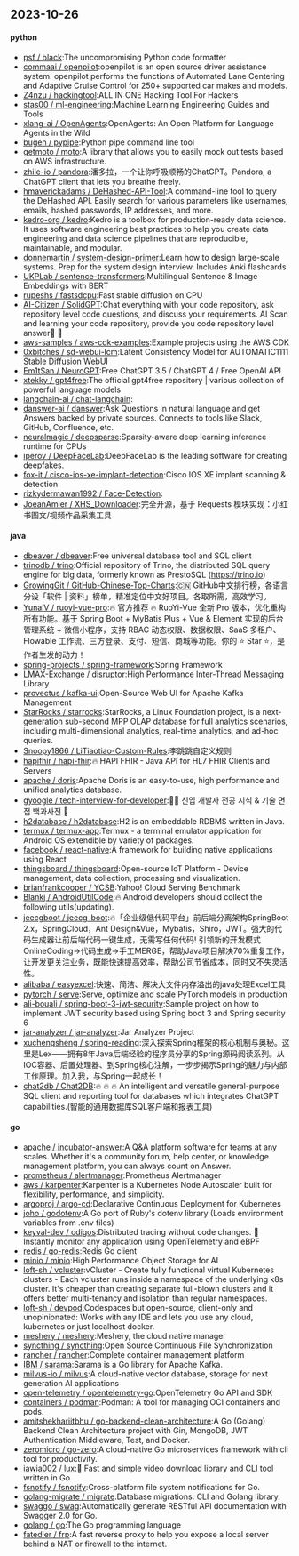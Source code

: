 ## 2023-10-26

#### python
* [psf / black](https://github.com/psf/black):The uncompromising Python code formatter
* [commaai / openpilot](https://github.com/commaai/openpilot):openpilot is an open source driver assistance system. openpilot performs the functions of Automated Lane Centering and Adaptive Cruise Control for 250+ supported car makes and models.
* [Z4nzu / hackingtool](https://github.com/Z4nzu/hackingtool):ALL IN ONE Hacking Tool For Hackers
* [stas00 / ml-engineering](https://github.com/stas00/ml-engineering):Machine Learning Engineering Guides and Tools
* [xlang-ai / OpenAgents](https://github.com/xlang-ai/OpenAgents):OpenAgents: An Open Platform for Language Agents in the Wild
* [bugen / pypipe](https://github.com/bugen/pypipe):Python pipe command line tool
* [getmoto / moto](https://github.com/getmoto/moto):A library that allows you to easily mock out tests based on AWS infrastructure.
* [zhile-io / pandora](https://github.com/zhile-io/pandora):潘多拉，一个让你呼吸顺畅的ChatGPT。Pandora, a ChatGPT client that lets you breathe freely.
* [hmaverickadams / DeHashed-API-Tool](https://github.com/hmaverickadams/DeHashed-API-Tool):A command-line tool to query the DeHashed API. Easily search for various parameters like usernames, emails, hashed passwords, IP addresses, and more.
* [kedro-org / kedro](https://github.com/kedro-org/kedro):Kedro is a toolbox for production-ready data science. It uses software engineering best practices to help you create data engineering and data science pipelines that are reproducible, maintainable, and modular.
* [donnemartin / system-design-primer](https://github.com/donnemartin/system-design-primer):Learn how to design large-scale systems. Prep for the system design interview. Includes Anki flashcards.
* [UKPLab / sentence-transformers](https://github.com/UKPLab/sentence-transformers):Multilingual Sentence & Image Embeddings with BERT
* [rupeshs / fastsdcpu](https://github.com/rupeshs/fastsdcpu):Fast stable diffusion on CPU
* [AI-Citizen / SolidGPT](https://github.com/AI-Citizen/SolidGPT):Chat everything with your code repository, ask repository level code questions, and discuss your requirements. AI Scan and learning your code repository, provide you code repository level answer🧱 🧱
* [aws-samples / aws-cdk-examples](https://github.com/aws-samples/aws-cdk-examples):Example projects using the AWS CDK
* [0xbitches / sd-webui-lcm](https://github.com/0xbitches/sd-webui-lcm):Latent Consistency Model for AUTOMATIC1111 Stable Diffusion WebUI
* [Em1tSan / NeuroGPT](https://github.com/Em1tSan/NeuroGPT):Free ChatGPT 3.5 / ChatGPT 4 / Free OpenAI API
* [xtekky / gpt4free](https://github.com/xtekky/gpt4free):The official gpt4free repository | various collection of powerful language models
* [langchain-ai / chat-langchain](https://github.com/langchain-ai/chat-langchain):
* [danswer-ai / danswer](https://github.com/danswer-ai/danswer):Ask Questions in natural language and get Answers backed by private sources. Connects to tools like Slack, GitHub, Confluence, etc.
* [neuralmagic / deepsparse](https://github.com/neuralmagic/deepsparse):Sparsity-aware deep learning inference runtime for CPUs
* [iperov / DeepFaceLab](https://github.com/iperov/DeepFaceLab):DeepFaceLab is the leading software for creating deepfakes.
* [fox-it / cisco-ios-xe-implant-detection](https://github.com/fox-it/cisco-ios-xe-implant-detection):Cisco IOS XE implant scanning & detection
* [rizkydermawan1992 / Face-Detection](https://github.com/rizkydermawan1992/Face-Detection):
* [JoeanAmier / XHS_Downloader](https://github.com/JoeanAmier/XHS_Downloader):完全开源，基于 Requests 模块实现：小红书图文/视频作品采集工具

#### java
* [dbeaver / dbeaver](https://github.com/dbeaver/dbeaver):Free universal database tool and SQL client
* [trinodb / trino](https://github.com/trinodb/trino):Official repository of Trino, the distributed SQL query engine for big data, formerly known as PrestoSQL (https://trino.io)
* [GrowingGit / GitHub-Chinese-Top-Charts](https://github.com/GrowingGit/GitHub-Chinese-Top-Charts):🇨🇳 GitHub中文排行榜，各语言分设「软件 | 资料」榜单，精准定位中文好项目。各取所需，高效学习。
* [YunaiV / ruoyi-vue-pro](https://github.com/YunaiV/ruoyi-vue-pro):🔥 官方推荐 🔥 RuoYi-Vue 全新 Pro 版本，优化重构所有功能。基于 Spring Boot + MyBatis Plus + Vue & Element 实现的后台管理系统 + 微信小程序，支持 RBAC 动态权限、数据权限、SaaS 多租户、Flowable 工作流、三方登录、支付、短信、商城等功能。你的 ⭐️ Star ⭐️，是作者生发的动力！
* [spring-projects / spring-framework](https://github.com/spring-projects/spring-framework):Spring Framework
* [LMAX-Exchange / disruptor](https://github.com/LMAX-Exchange/disruptor):High Performance Inter-Thread Messaging Library
* [provectus / kafka-ui](https://github.com/provectus/kafka-ui):Open-Source Web UI for Apache Kafka Management
* [StarRocks / starrocks](https://github.com/StarRocks/starrocks):StarRocks, a Linux Foundation project, is a next-generation sub-second MPP OLAP database for full analytics scenarios, including multi-dimensional analytics, real-time analytics, and ad-hoc queries.
* [Snoopy1866 / LiTiaotiao-Custom-Rules](https://github.com/Snoopy1866/LiTiaotiao-Custom-Rules):李跳跳自定义规则
* [hapifhir / hapi-fhir](https://github.com/hapifhir/hapi-fhir):🔥 HAPI FHIR - Java API for HL7 FHIR Clients and Servers
* [apache / doris](https://github.com/apache/doris):Apache Doris is an easy-to-use, high performance and unified analytics database.
* [gyoogle / tech-interview-for-developer](https://github.com/gyoogle/tech-interview-for-developer):👶🏻 신입 개발자 전공 지식 & 기술 면접 백과사전 📖
* [h2database / h2database](https://github.com/h2database/h2database):H2 is an embeddable RDBMS written in Java.
* [termux / termux-app](https://github.com/termux/termux-app):Termux - a terminal emulator application for Android OS extendible by variety of packages.
* [facebook / react-native](https://github.com/facebook/react-native):A framework for building native applications using React
* [thingsboard / thingsboard](https://github.com/thingsboard/thingsboard):Open-source IoT Platform - Device management, data collection, processing and visualization.
* [brianfrankcooper / YCSB](https://github.com/brianfrankcooper/YCSB):Yahoo! Cloud Serving Benchmark
* [Blankj / AndroidUtilCode](https://github.com/Blankj/AndroidUtilCode):🔥 Android developers should collect the following utils(updating).
* [jeecgboot / jeecg-boot](https://github.com/jeecgboot/jeecg-boot):🔥「企业级低代码平台」前后端分离架构SpringBoot 2.x，SpringCloud，Ant Design&Vue，Mybatis，Shiro，JWT。强大的代码生成器让前后端代码一键生成，无需写任何代码! 引领新的开发模式OnlineCoding->代码生成->手工MERGE，帮助Java项目解决70%重复工作，让开发更关注业务，既能快速提高效率，帮助公司节省成本，同时又不失灵活性。
* [alibaba / easyexcel](https://github.com/alibaba/easyexcel):快速、简洁、解决大文件内存溢出的java处理Excel工具
* [pytorch / serve](https://github.com/pytorch/serve):Serve, optimize and scale PyTorch models in production
* [ali-bouali / spring-boot-3-jwt-security](https://github.com/ali-bouali/spring-boot-3-jwt-security):Sample project on how to implement JWT security based using Spring boot 3 and Spring security 6
* [jar-analyzer / jar-analyzer](https://github.com/jar-analyzer/jar-analyzer):Jar Analyzer Project
* [xuchengsheng / spring-reading](https://github.com/xuchengsheng/spring-reading):深入探索Spring框架的核心机制与奥秘。这里是Lex——拥有8年Java后端经验的程序员分享的Spring源码阅读系列。从IOC容器、后置处理器、到Spring核心注解，一步步揭示Spring的魅力与内部工作原理。加入我，与Spring一起成长！
* [chat2db / Chat2DB](https://github.com/chat2db/Chat2DB):🔥 🔥 🔥 An intelligent and versatile general-purpose SQL client and reporting tool for databases which integrates ChatGPT capabilities.(智能的通用数据库SQL客户端和报表工具)

#### go
* [apache / incubator-answer](https://github.com/apache/incubator-answer):A Q&A platform software for teams at any scales. Whether it's a community forum, help center, or knowledge management platform, you can always count on Answer.
* [prometheus / alertmanager](https://github.com/prometheus/alertmanager):Prometheus Alertmanager
* [aws / karpenter](https://github.com/aws/karpenter):Karpenter is a Kubernetes Node Autoscaler built for flexibility, performance, and simplicity.
* [argoproj / argo-cd](https://github.com/argoproj/argo-cd):Declarative Continuous Deployment for Kubernetes
* [joho / godotenv](https://github.com/joho/godotenv):A Go port of Ruby's dotenv library (Loads environment variables from .env files)
* [keyval-dev / odigos](https://github.com/keyval-dev/odigos):Distributed tracing without code changes. 🚀 Instantly monitor any application using OpenTelemetry and eBPF
* [redis / go-redis](https://github.com/redis/go-redis):Redis Go client
* [minio / minio](https://github.com/minio/minio):High Performance Object Storage for AI
* [loft-sh / vcluster](https://github.com/loft-sh/vcluster):vCluster - Create fully functional virtual Kubernetes clusters - Each vcluster runs inside a namespace of the underlying k8s cluster. It's cheaper than creating separate full-blown clusters and it offers better multi-tenancy and isolation than regular namespaces.
* [loft-sh / devpod](https://github.com/loft-sh/devpod):Codespaces but open-source, client-only and unopinionated: Works with any IDE and lets you use any cloud, kubernetes or just localhost docker.
* [meshery / meshery](https://github.com/meshery/meshery):Meshery, the cloud native manager
* [syncthing / syncthing](https://github.com/syncthing/syncthing):Open Source Continuous File Synchronization
* [rancher / rancher](https://github.com/rancher/rancher):Complete container management platform
* [IBM / sarama](https://github.com/IBM/sarama):Sarama is a Go library for Apache Kafka.
* [milvus-io / milvus](https://github.com/milvus-io/milvus):A cloud-native vector database, storage for next generation AI applications
* [open-telemetry / opentelemetry-go](https://github.com/open-telemetry/opentelemetry-go):OpenTelemetry Go API and SDK
* [containers / podman](https://github.com/containers/podman):Podman: A tool for managing OCI containers and pods.
* [amitshekhariitbhu / go-backend-clean-architecture](https://github.com/amitshekhariitbhu/go-backend-clean-architecture):A Go (Golang) Backend Clean Architecture project with Gin, MongoDB, JWT Authentication Middleware, Test, and Docker.
* [zeromicro / go-zero](https://github.com/zeromicro/go-zero):A cloud-native Go microservices framework with cli tool for productivity.
* [iawia002 / lux](https://github.com/iawia002/lux):👾 Fast and simple video download library and CLI tool written in Go
* [fsnotify / fsnotify](https://github.com/fsnotify/fsnotify):Cross-platform file system notifications for Go.
* [golang-migrate / migrate](https://github.com/golang-migrate/migrate):Database migrations. CLI and Golang library.
* [swaggo / swag](https://github.com/swaggo/swag):Automatically generate RESTful API documentation with Swagger 2.0 for Go.
* [golang / go](https://github.com/golang/go):The Go programming language
* [fatedier / frp](https://github.com/fatedier/frp):A fast reverse proxy to help you expose a local server behind a NAT or firewall to the internet.
